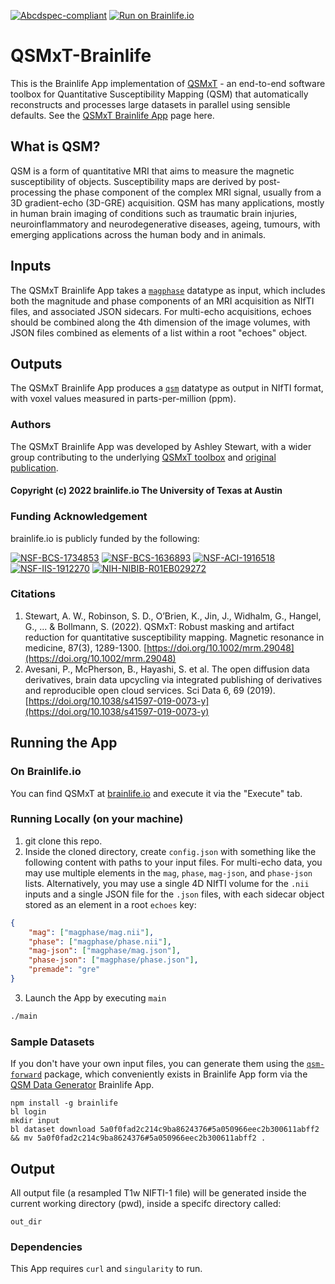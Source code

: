 [![Abcdspec-compliant](https://img.shields.io/badge/ABCD_Spec-v1.1-green.svg)](https://github.com/brain-life/abcd-spec)
[![Run on Brainlife.io](https://img.shields.io/badge/Brainlife-bl.app.444-blue.svg)](https://doi.org/10.25663/bl.app.444)

# QSMxT-Brainlife

This is the Brainlife App implementation of [QSMxT](https://qsmxt.github.io/) - an end-to-end software toolbox for Quantitative Susceptibility Mapping (QSM) that automatically reconstructs and processes large datasets in parallel using sensible defaults. See the [QSMxT Brainlife App](https://brainlife.io/app/64805d03b10869ed4e857e2e) page here.

## What is QSM?

QSM is a form of quantitative MRI that aims to measure the magnetic susceptibility of objects. Susceptibility maps are derived by post-processing the phase component of the complex MRI signal, usually from a 3D gradient-echo (3D-GRE) acquisition. QSM has many applications, mostly in human brain imaging of conditions such as traumatic brain injuries, neuroinflammatory and neurodegenerative diseases, ageing, tumours, with emerging applications across the human body and in animals.

## Inputs

The QSMxT Brainlife App takes a [`magphase`](https://brainlife.io/datatype/64792b1c79d13f6418e4fb75) datatype as input, which includes both the magnitude and phase components of an MRI acquisition as NIfTI files, and associated JSON sidecars. For multi-echo acquisitions, echoes should be combined along the 4th dimension of the image volumes, with JSON files combined as elements of a list within a root "echoes" object. 

## Outputs

The QSMxT Brainlife App produces a [`qsm`](https://brainlife.io/datatype/62b03ee2ab3e66978064ed79) datatype as output in NIfTI format, with voxel values measured in parts-per-million (ppm). 

### Authors
The QSMxT Brainlife App was developed by Ashley Stewart, with a wider group contributing to the underlying [QSMxT toolbox](https://github.com/QSMxT/QSMxT/graphs/contributors) and [original publication](https://doi.org/10.1002/mrm.29048).

#### Copyright (c) 2022 brainlife.io The University of Texas at Austin

### Funding Acknowledgement
brainlife.io is publicly funded by the following:

[![NSF-BCS-1734853](https://img.shields.io/badge/NSF_BCS-1734853-blue.svg)](https://nsf.gov/awardsearch/showAward?AWD_ID=1734853)
[![NSF-BCS-1636893](https://img.shields.io/badge/NSF_BCS-1636893-blue.svg)](https://nsf.gov/awardsearch/showAward?AWD_ID=1636893)
[![NSF-ACI-1916518](https://img.shields.io/badge/NSF_ACI-1916518-blue.svg)](https://nsf.gov/awardsearch/showAward?AWD_ID=1916518)
[![NSF-IIS-1912270](https://img.shields.io/badge/NSF_IIS-1912270-blue.svg)](https://nsf.gov/awardsearch/showAward?AWD_ID=1912270)
[![NIH-NIBIB-R01EB029272](https://img.shields.io/badge/NIH_NIBIB-R01EB029272-green.svg)](https://grantome.com/grant/NIH/R01-EB029272-01)

### Citations
1. Stewart, A. W., Robinson, S. D., O’Brien, K., Jin, J., Widhalm, G., Hangel, G., ... & Bollmann, S. (2022). QSMxT: Robust masking and artifact reduction for quantitative susceptibility mapping. Magnetic resonance in medicine, 87(3), 1289-1300. [https://doi.org/10.1002/mrm.29048](https://doi.org/10.1002/mrm.29048)
2. Avesani, P., McPherson, B., Hayashi, S. et al. The open diffusion data derivatives, brain data upcycling via integrated publishing of derivatives and reproducible open cloud services. Sci Data 6, 69 (2019). [https://doi.org/10.1038/s41597-019-0073-y](https://doi.org/10.1038/s41597-019-0073-y)


## Running the App 

### On Brainlife.io

You can find QSMxT at [brainlife.io](https://brainlife.io/) and execute it via the "Execute" tab.

### Running Locally (on your machine)

1. git clone this repo.
2. Inside the cloned directory, create `config.json` with something like the following content with paths to your input files. For multi-echo data, you may use multiple elements in the `mag`, `phase`, `mag-json`, and `phase-json` lists. Alternatively, you may use a single 4D NIfTI volume for the `.nii` inputs and a single JSON file for the `.json` files, with each sidecar object stored as an element in a root `echoes` key:

```json
{
    "mag": ["magphase/mag.nii"],
    "phase": ["magphase/phase.nii"],
    "mag-json": ["magphase/mag.json"],
    "phase-json": ["magphase/phase.json"],
    "premade": "gre"
}
```

3. Launch the App by executing `main`

```bash
./main
```

### Sample Datasets

If you don't have your own input files, you can generate them using the [`qsm-forward`](https://github.com/astewartau/qsm-forward) package, which conveniently exists in Brainlife App form via the [QSM Data Generator](https://github.com/astewartau/qsm-forward-brainlife) Brainlife App. 

```
npm install -g brainlife
bl login
mkdir input
bl dataset download 5a0f0fad2c214c9ba8624376#5a050966eec2b300611abff2 && mv 5a0f0fad2c214c9ba8624376#5a050966eec2b300611abff2 .
```

## Output

All output file (a resampled T1w NIFTI-1 file) will be generated inside the current working directory (pwd), inside a specifc directory called:

```
out_dir
```

### Dependencies

This App requires `curl` and `singularity` to run.

